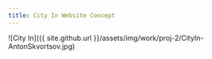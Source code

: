 ```yaml
---
title: City In Website Concept
---
```


![City In]({{ site.github.url }}/assets/img/work/proj-2/CityIn-AntonSkvortsov.jpg)

